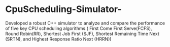 # CpuScheduling-Simulator-
Developed a robust C++ simulator to analyze and compare the performance of five key CPU scheduling algorithms.( First Come First Serve(FCFS), Round Robin(RR), Shortest Job First (SJF), Shortest Remaining Time Next (SRTN), and Highest Response Ratio Next (HRRN))
